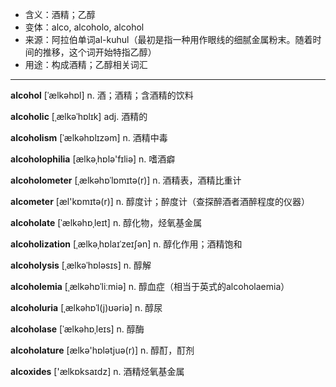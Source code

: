 - <span class="definition">含义：酒精；乙醇</span>
- <span class="definition">变体：alco, alcoholo, alcohol</span>
- <span class="definition">来源：阿拉伯单词al-kuhul（最初是指一种用作眼线的细腻金属粉末。随着时间的推移，这个词开始特指乙醇）</span>
- <span class="definition">用途：构成酒精；乙醇相关词汇</span>

---

<span class="vocabulary">**alcohol**</span> [ˈælkəhɒl] n. 酒；酒精；含酒精的饮料

<span class="vocabulary">**alcoholic**</span> [ˌælkəˈhɒlɪk] adj. 酒精的

<span class="vocabulary">**alcoholism**</span> [ˈælkəhɒlɪzəm] n. 酒精中毒 

<span class="vocabulary">**alcoholophilia**</span> [ælkəˌhɒlə'fɪliə] n. 嗜酒癖

<span class="vocabulary">**alcoholometer**</span> [ˌælkəhɒˈlɒmɪtə(r)] n. 酒精表，酒精比重计

<span class="vocabulary">**alcometer**</span> [æl'kɒmɪtə(r)] n. 醇度计；醉度计（查探醉酒者酒醉程度的仪器）

<span class="vocabulary">**alcoholate**</span> [ˈælkəhɒˌleɪt] n. 醇化物，烃氧基金属

<span class="vocabulary">**alcoholization**</span> [ˌælkəˌhɒlaɪˈzeɪʃən] n. 醇化作用；酒精饱和

<span class="vocabulary">**alcoholysis**</span> [ˌælkəˈhɒləsɪs] n. 醇解

<span class="vocabulary">**alcoholemia**</span> [ˌælkəhɒˈliːmiə] n. 醇血症（相当于英式的alcoholaemia）

<span class="vocabulary">**alcoholuria**</span> [ˌælkəhɒˈl(j)ʊəriə] n. 醇尿

<span class="vocabulary">**alcoholase**</span> [ˈælkəhɒˌleɪs] n. 醇酶

<span class="vocabulary">**alcoholature**</span> [ælkә'hɒlәtjuә(r)] n. 醇酊，酊剂

<span class="vocabulary">**alcoxides**</span> ['ælkɒksaɪdz] n. 酒精烃氧基金属

